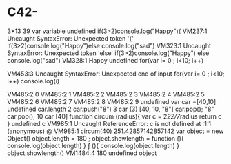 # C42-
3*13
39
var variable
undefined
if(3>2)console.log("Happy"){
VM237:1 Uncaught SyntaxError: Unexpected token '{'
if(3>2)console.log("Happy")else console.log("sad")
VM323:1 Uncaught SyntaxError: Unexpected token 'else'
if(3>2)console.log("Happy")
else console.log("sad")
VM328:1 Happy
undefined
for(var i= 0 ; i<10; i++)
    
    
VM453:3 Uncaught SyntaxError: Unexpected end of input
for(var i= 0 ; i<10; i++)
console.log(i)
    
    
VM485:2 0
VM485:2 1
VM485:2 2
VM485:2 3
VM485:2 4
VM485:2 5
VM485:2 6
VM485:2 7
VM485:2 8
VM485:2 9
undefined
var car =[40,10]
undefined
car.length
2
car.push("8")
3
car
(3) [40, 10, "8"]
car.pop();
"8"
car.pop();
10
car
[40]
function circum (radius){
var c = 2*22/7*radius
return c
}
undefined
c 
VM985:1 Uncaught ReferenceError: c is not defined
    at <anonymous>:1:1
(anonymous) @ VM985:1
circum(40)
251.42857142857142
var object = new Object()
object.length = 180 ; 
object.showlength = function (){
    console.log(object.length)
}
ƒ (){
    console.log(object.length)
}
object.showlength()
VM1484:4 180
undefined
object
